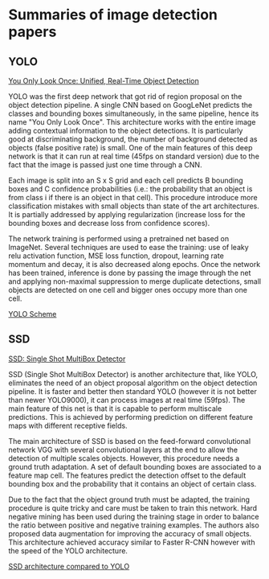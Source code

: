 # Summaries of image detection papers

## YOLO
[You Only Look Once: Unified, Real-Time Object Detection](https://arxiv.org/pdf/1506.02640.pdf)

YOLO was the first deep network that got rid of region proposal on the object detection pipeline. A single CNN based on GoogLeNet predicts the classes and bounding boxes simultaneously, in the same pipeline, hence its name "You Only Look Once". This architecture works with the entire image adding contextual information to the object detections. It is particularly good at discriminating background, the number of background detected as objects (false positive rate) is small. One of the main features of this deep network is that it can run at real time (45fps on standard version) due to the fact that the image is passed just one time through a CNN.

Each image is split into an S x S grid and each cell predicts B bounding boxes and C confidence probabilities (i.e.: the probability that an object is from class i if there is an object in that cell). This procedure introduce more classification mistakes with small objects than state of the art architectures. It is partially addressed by applying regularization (increase loss for the bounding boxes and decrease loss from confidence scores).

The network training is performed using a pretrained net based on ImageNet. Several techniques are used to ease the training: use of leaky relu activation function, MSE loss function, dropout, learning rate momentum and decay, it is also decreased along epochs. Once the network has been trained, inference is done by passing the image through the net and applying non-maximal suppression to merge duplicate detections, small objects are detected on one cell and bigger ones occupy more than one cell.

[YOLO Scheme](Yolo.png)

## SSD
[SSD: Single Shot MultiBox Detector](https://arxiv.org/pdf/1512.02325.pdf)

SSD (Single Shot MultiBox Detector) is another architecture that, like YOLO, eliminates the need of an object proposal algorithm on the object detection pipeline. It is faster and better then standard YOLO (however it is not better than newer YOLO9000), it can process images at real time (59fps). The main feature of this net is that it is capable to perform multiscale predictions. This is achieved by performing prediction on different feature maps with different receptive fields.

The main architecture of SSD is based on the feed-forward convolutional network VGG with several convolutional layers at the end to allow the detection of multiple scales objects. However, this procedure needs a ground truth adaptation. A set of default bounding boxes are associated to a feature map cell. The features predict the detection offset to the default bounding box and the probability that it contains an object of certain class.

Due to the fact that the object ground truth must be adapted, the training procedure is quite tricky and care must be taken to train this network. Hard negative mining has been used during the training stage in order to balance the ratio between positive and negative training examples. The authors also proposed data augmentation for improving the accuracy of small objects. This architecture achieved accuracy similar to Faster R-CNN however with the speed of the YOLO architecture.

[SSD architecture compared to YOLO](SSD.png)
